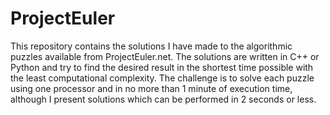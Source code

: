 # ProjectEuler
This repository contains the solutions I have made to the algorithmic puzzles available from ProjectEuler.net.
The solutions are written in C++ or Python and try to find the desired result in the shortest time possible with the least computational complexity.
The challenge is to solve each puzzle using one processor and in no more than 1 minute of execution time, although I present solutions which can be performed in 2 seconds or less.
